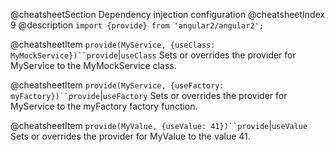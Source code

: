 @cheatsheetSection
Dependency injection configuration
@cheatsheetIndex 9
@description
`import {provide} from 'angular2/angular2';`

@cheatsheetItem
`provide(MyService, {useClass: MyMockService})``provide`|`useClass`
Sets or overrides the provider for MyService to the MyMockService class.


@cheatsheetItem
`provide(MyService, {useFactory: myFactory})``provide`|`useFactory`
Sets or overrides the provider for MyService to the myFactory factory function.


@cheatsheetItem
`provide(MyValue, {useValue: 41})``provide`|`useValue`
Sets or overrides the provider for MyValue to the value 41.

